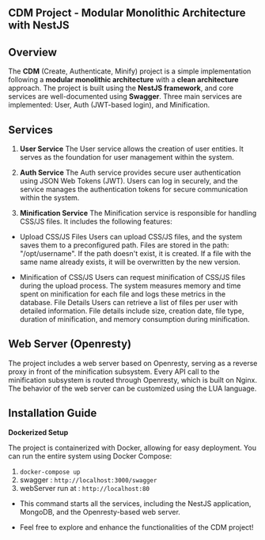 ## CDM Project - Modular Monolithic Architecture with NestJS

## Overview
The **CDM** (Create, Authenticate, Minify) project is a simple implementation following a **modular monolithic architecture** with a **clean architecture** approach. The project is built using the **NestJS framework**, and core services are well-documented using **Swagger**. Three main services are implemented: User, Auth (JWT-based login), and Minification.

## Services

1. **User Service**
The User service allows the creation of user entities. It serves as the foundation for user management within the system.

2. **Auth Service**
The Auth service provides secure user authentication using JSON Web Tokens (JWT). Users can log in securely, and the service manages the authentication tokens for secure communication within the system.

3. **Minification Service**
The Minification service is responsible for handling CSS/JS files. It includes the following features:

- Upload CSS/JS Files
Users can upload CSS/JS files, and the system saves them to a preconfigured path.
Files are stored in the path: "/opt/username". If the path doesn't exist, it is created.
If a file with the same name already exists, it will be overwritten by the new version.

- Minification of CSS/JS
Users can request minification of CSS/JS files during the upload process.
The system measures memory and time spent on minification for each file and logs these metrics in the database.
File Details
Users can retrieve a list of files per user with detailed information.
File details include size, creation date, file type, duration of minification, and memory consumption during minification.

## Web Server (Openresty)

The project includes a web server based on Openresty, serving as a reverse proxy in front of the minification subsystem. Every API call to the minification subsystem is routed through Openresty, which is built on Nginx. The behavior of the web server can be customized using the LUA language.

## Installation Guide

**Dockerized Setup**

The project is containerized with Docker, allowing for easy deployment. You can run the entire system using Docker Compose:

1. `docker-compose up`
2. swagger : `http://localhost:3000/swagger`
3. webServer run at : `http://localhost:80`


- This command starts all the services, including the NestJS application, MongoDB, and the Openresty-based web server.

- Feel free to explore and enhance the functionalities of the CDM project!